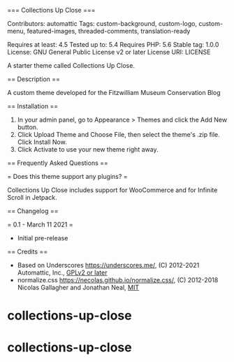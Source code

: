 === Collections Up Close ===

Contributors: automattic
Tags: custom-background, custom-logo, custom-menu, featured-images, threaded-comments, translation-ready

Requires at least: 4.5
Tested up to: 5.4
Requires PHP: 5.6
Stable tag: 1.0.0
License: GNU General Public License v2 or later
License URI: LICENSE

A starter theme called Collections Up Close.

== Description ==

A custom theme developed for the Fitzwilliam Museum Conservation Blog

== Installation ==

1. In your admin panel, go to Appearance > Themes and click the Add New button.
2. Click Upload Theme and Choose File, then select the theme's .zip file. Click Install Now.
3. Click Activate to use your new theme right away.

== Frequently Asked Questions ==

= Does this theme support any plugins? =

Collections Up Close includes support for WooCommerce and for Infinite Scroll in Jetpack.

== Changelog ==

= 0.1 - March 11 2021 =
* Initial pre-release

== Credits ==

* Based on Underscores https://underscores.me/, (C) 2012-2021 Automattic, Inc., [GPLv2 or later](https://www.gnu.org/licenses/gpl-2.0.html)
* normalize.css https://necolas.github.io/normalize.css/, (C) 2012-2018 Nicolas Gallagher and Jonathan Neal, [MIT](https://opensource.org/licenses/MIT)
# collections-up-close
# collections-up-close
